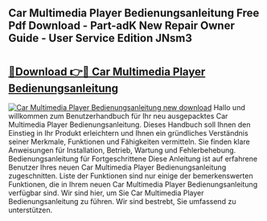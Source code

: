 ## Car Multimedia Player Bedienungsanleitung Free Pdf Download - Part-adK New Repair Owner Guide - User Service Edition JNsm3

# <h2><a href="http://df1jid.blite.top/?on=Car+Multimedia+Player+Bedienungsanleitung">🔗Download 👉🔴 Car Multimedia Player Bedienungsanleitung</a></h2>

[![Car Multimedia Player Bedienungsanleitung new download](https://i.imgur.com/lujVjoI.png)](http://df1jid.blite.top/?on=Car+Multimedia+Player+Bedienungsanleitung)
Hallo und willkommen zum Benutzerhandbuch für Ihr neu ausgepacktes Car Multimedia Player Bedienungsanleitung. Dieses Handbuch soll Ihnen den Einstieg in Ihr Produkt erleichtern und Ihnen ein gründliches Verständnis seiner Merkmale, Funktionen und Fähigkeiten vermitteln. Sie finden klare Anweisungen für Installation, Betrieb, Wartung und Fehlerbehebung. Bedienungsanleitung für Fortgeschrittene Diese Anleitung ist auf erfahrene Benutzer Ihres neuen Car Multimedia Player Bedienungsanleitung zugeschnitten. Liste der Funktionen sind nur einige der bemerkenswerten Funktionen, die in Ihrem neuen Car Multimedia Player Bedienungsanleitung verfügbar sind. Wir sind hier, um Sie Car Multimedia Player Bedienungsanleitung zu führen. Wir sind bestrebt, Sie umfassend zu unterstützen.
